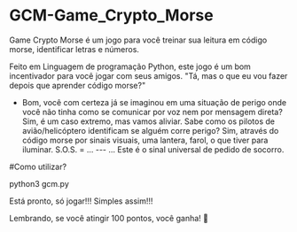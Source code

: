 # GCM-Game_Crypto_Morse
Game Crypto Morse é um jogo para você treinar sua leitura em código morse, identificar letras e números.

Feito em Linguagem de programação Python, este jogo é um bom incentivador para você jogar com seus amigos.
"Tá, mas o que eu vou fazer depois que aprender código morse?"
- Bom, você com certeza já se imaginou em uma situação de perigo onde você não tinha como se comunicar por voz nem por mensagem direta? Sim, é um caso extremo, mas vamos aliviar. Sabe como os pilotos de avião/helicóptero identificam se alguém corre perigo? Sim, através do código morse por sinais visuais, uma lantera, farol, o que tiver para iluminar.
S.O.S. = ... --- ... 
Este é o sinal universal de pedido de socorro.

#Como utilizar?

python3 gcm.py

Está pronto, só jogar!!!
Simples assim!!!

Lembrando, se você atingir 100 pontos, você ganha! 🙂
